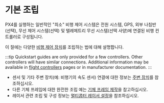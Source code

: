 # 기본 조립

PX4를 실행하는 일반적인 "최소" 비행 제어 시스템은 전원 시스템, GPS, 외부 나침반 (선택), 무선 제어 시스템(선택) 및 텔레메트리 무선 시스템(선택 사양)에 연결된 비행 컨트롤러로 구성됩니다.

이 절에는 다양한 [비행 제어 장치](../flight_controller/README.md)를 조립하는 법에 대해 설명합니다.

:::tip
Quickstart guides are only provided for a few controllers. Other controllers will have similar connections. Additional information may be available in [flight controllers](../flight_controller/README.md) pages or in manufacturer documentation.
:::

* 센서 및 기타 주변 장치(예: 비행기의 속도 센서) 연결에 대한 정보는 [주변 장치](../peripherals/README.md)를 참조하십시오.
* 다른 기체 프레임에 대한 완전한 조립 예는 [기체 프레임 제작](../airframes/README.md)을 참고하십시오.
* 레이서 관련 조립 및 구성 정보는 [멀티콥터 레이서 설정](../config_mc/racer_setup.md)을 참조하십시오.